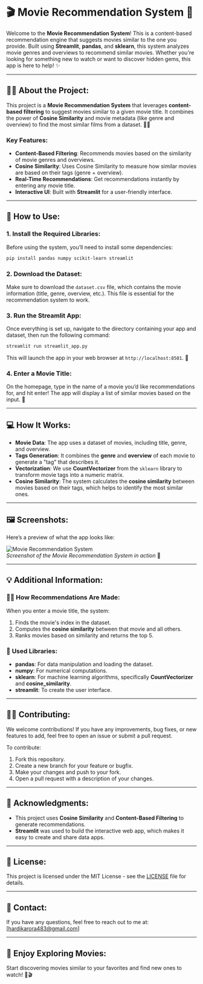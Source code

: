 # 🎬 **Movie Recommendation System** 🍿

Welcome to the **Movie Recommendation System**! This is a content-based recommendation engine that suggests movies similar to the one you provide. Built using **Streamlit**, **pandas**, and **sklearn**, this system analyzes movie genres and overviews to recommend similar movies. Whether you're looking for something new to watch or want to discover hidden gems, this app is here to help! ✨

---

## 🧑‍💻 **About the Project**:
This project is a **Movie Recommendation System** that leverages **content-based filtering** to suggest movies similar to a given movie title. It combines the power of **Cosine Similarity** and movie metadata (like genre and overview) to find the most similar films from a dataset. 🎥🍿

### Key Features:
- **Content-Based Filtering**: Recommends movies based on the similarity of movie genres and overviews.
- **Cosine Similarity**: Uses Cosine Similarity to measure how similar movies are based on their tags (genre + overview).
- **Real-Time Recommendations**: Get recommendations instantly by entering any movie title.
- **Interactive UI**: Built with **Streamlit** for a user-friendly interface. 

---

## 🚀 **How to Use**:

### 1. **Install the Required Libraries**:
Before using the system, you’ll need to install some dependencies:
```bash
pip install pandas numpy scikit-learn streamlit
```

### 2. **Download the Dataset**:
Make sure to download the `dataset.csv` file, which contains the movie information (title, genre, overview, etc.). This file is essential for the recommendation system to work.

### 3. **Run the Streamlit App**:
Once everything is set up, navigate to the directory containing your app and dataset, then run the following command:
```bash
streamlit run streamlit_app.py
```
This will launch the app in your web browser at `http://localhost:8501`. 🎉

### 4. **Enter a Movie Title**:
On the homepage, type in the name of a movie you’d like recommendations for, and hit enter! The app will display a list of similar movies based on the input. 🌟

---

## 💻 **How It Works**:

- **Movie Data**: The app uses a dataset of movies, including title, genre, and overview.
- **Tags Generation**: It combines the **genre** and **overview** of each movie to generate a "tag" that describes it.
- **Vectorization**: We use **CountVectorizer** from the `sklearn` library to transform movie tags into a numeric matrix.
- **Cosine Similarity**: The system calculates the **cosine similarity** between movies based on their tags, which helps to identify the most similar ones.

---

## 🖼️ **Screenshots**:

Here’s a preview of what the app looks like:

![Movie Recommendation System](./assets/screenshot.png)  
*Screenshot of the Movie Recommendation System in action* 📸

---

## 💡 **Additional Information**:

### 🧑‍🏫 **How Recommendations Are Made**:
When you enter a movie title, the system:
1. Finds the movie's index in the dataset.
2. Computes the **cosine similarity** between that movie and all others.
3. Ranks movies based on similarity and returns the top 5.

### 🧠 **Used Libraries**:
- **pandas**: For data manipulation and loading the dataset.
- **numpy**: For numerical computations.
- **sklearn**: For machine learning algorithms, specifically **CountVectorizer** and **cosine_similarity**.
- **streamlit**: To create the user interface.

---

## 👨‍💻 **Contributing**:
We welcome contributions! If you have any improvements, bug fixes, or new features to add, feel free to open an issue or submit a pull request.

To contribute:
1. Fork this repository.
2. Create a new branch for your feature or bugfix.
3. Make your changes and push to your fork.
4. Open a pull request with a description of your changes.

---

## 🤖 **Acknowledgments**:
- This project uses **Cosine Similarity** and **Content-Based Filtering** to generate recommendations.
- **Streamlit** was used to build the interactive web app, which makes it easy to create and share data apps.

---

## 📜 **License**:
This project is licensed under the MIT License - see the [LICENSE](LICENSE) file for details.

---

## 📧 **Contact**:
If you have any questions, feel free to reach out to me at:  
[hardikarora483@gmail.com] 

---

## 🎉 **Enjoy Exploring Movies**:
Start discovering movies similar to your favorites and find new ones to watch! 🍿🎬
```
